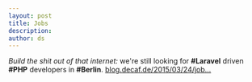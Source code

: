```yaml
---
layout: post
title: Jobs
description:
author: ds
---
```


_Build the shit out of that internet:_ we're still looking for __#Laravel__ driven __#PHP__ developers in __#Berlin__.
[blog.decaf.de/2015/03/24/job…](http://blog.decaf.de/2015/03/24/jobs-php-laravel-typo3-neos-magento/)
